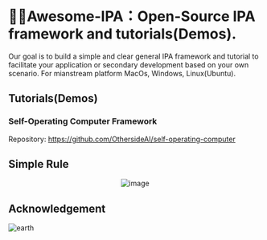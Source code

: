 # 🌌🔭Awesome-IPA：Open-Source IPA framework and tutorials(Demos). 



Our goal is to build a simple and clear general IPA framework and tutorial to facilitate your application or secondary development based on your own scenario. For mianstream platform MacOs, Windows, Linux(Ubuntu).


## Tutorials(Demos)
### Self-Operating Computer Framework 
Repository: https://github.com/OthersideAI/self-operating-computer


## Simple Rule

<div align="center">
<!--   ![image](https://github.com/Zero-coder/IPA-is-all-you-need/assets/54145971/8e1918c3-abb3-4f82-8ab5-e3138eaf83d1) -->
  <img src="https://github.com/Zero-coder/IPA-is-all-you-need/assets/54145971/8e1918c3-abb3-4f82-8ab5-e3138eaf83d1" alt="image" class="center">
</div>

## Acknowledgement
![earth](https://github.com/Zero-coder/IPA-is-all-you-need/assets/54145971/8872370e-55de-4cfd-866b-4205d3cfc683)
